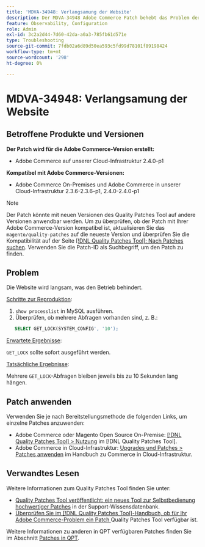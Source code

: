 ```yaml
---
title: 'MDVA-34948: Verlangsamung der Website'
description: Der MDVA-34948 Adobe Commerce Patch behebt das Problem der Verlangsamung der Website. Dieser Patch ist verfügbar, wenn das [Quality Patches Tool (QPT)](https://experienceleague.adobe.com/de/docs/commerce-operations/tools/quality-patches-tool/quality-patches-tool-to-self-serve-quality-patches) 1.1.1 installiert ist. Die Patch-ID lautet MDVA-34948. Beachten Sie, dass das Problem in Adobe Commerce Version 2.4.1 behoben wurde.
feature: Observability, Configuration
role: Admin
exl-id: 3c2a2d44-7d60-42da-a0a3-785fb61d571e
type: Troubleshooting
source-git-commit: 7fdb02a6d89d50ea593c5fd99d78101f89198424
workflow-type: tm+mt
source-wordcount: '298'
ht-degree: 0%

---
```


# MDVA-34948: Verlangsamung der Website


## Betroffene Produkte und Versionen

**Der Patch wird für die Adobe Commerce-Version erstellt:**

* Adobe Commerce auf unserer Cloud-Infrastruktur 2.4.0-p1

**Kompatibel mit Adobe Commerce-Versionen:**

* Adobe Commerce On-Premises und Adobe Commerce in unserer Cloud-Infrastruktur 2.3.6-2.3.6-p1, 2.4.0-2.4.0-p1

>[!NOTE]
>
>Der Patch könnte mit neuen Versionen des Quality Patches Tool auf andere Versionen anwendbar werden. Um zu überprüfen, ob der Patch mit Ihrer Adobe Commerce-Version kompatibel ist, aktualisieren Sie das `magento/quality-patches` auf die neueste Version und überprüfen Sie die Kompatibilität auf der Seite [[!DNL Quality Patches Tool]: Nach Patches suchen](https://experienceleague.adobe.com/de/docs/commerce-operations/tools/quality-patches-tool/quality-patches-tool-to-self-serve-quality-patches). Verwenden Sie die Patch-ID als Suchbegriff, um den Patch zu finden.

## Problem

Die Website wird langsam, was den Betrieb behindert.

<u>Schritte zur Reproduktion</u>:

1. `show processlist` in MySQL ausführen.
1. Überprüfen, ob mehrere Abfragen vorhanden sind, z. B.:

```sql
   SELECT GET_LOCK(SYSTEM_CONFIG', '10');
```

<u>Erwartete Ergebnisse</u>:

`GET_LOCK` sollte sofort ausgeführt werden.

<u>Tatsächliche Ergebnisse</u>:

Mehrere `GET_LOCK`-Abfragen bleiben jeweils bis zu 10 Sekunden lang hängen.

## Patch anwenden

Verwenden Sie je nach Bereitstellungsmethode die folgenden Links, um einzelne Patches anzuwenden:

* Adobe Commerce oder Magento Open Source On-Premise: [[!DNL Quality Patches Tool] > Nutzung](/help/tools/quality-patches-tool/usage.md) im [!DNL Quality Patches Tool].
* Adobe Commerce in Cloud-Infrastruktur: [Upgrades und Patches > Patches anwenden](https://experienceleague.adobe.com/docs/commerce-cloud-service/user-guide/develop/upgrade/apply-patches.html?lang=de) im Handbuch zu Commerce in Cloud-Infrastruktur.

## Verwandtes Lesen

Weitere Informationen zum Quality Patches Tool finden Sie unter:

* [Quality Patches Tool veröffentlicht: ein neues Tool zur Selbstbedienung hochwertiger Patches](https://experienceleague.adobe.com/de/docs/commerce-operations/tools/quality-patches-tool/quality-patches-tool-to-self-serve-quality-patches) in der Support-Wissensdatenbank.
* [Überprüfen Sie im [!DNL Quality Patches Tool]-Handbuch, ob für Ihr Adobe Commerce-Problem ein Patch ](/help/tools/quality-patches-tool/patches-available-in-qpt/check-patch-for-magento-issue-with-magento-quality-patches.md) Quality Patches Tool verfügbar ist.

Weitere Informationen zu anderen in QPT verfügbaren Patches finden Sie im Abschnitt [Patches in QPT](https://experienceleague.adobe.com/tools/commerce-quality-patches/index.html?lang=de).
